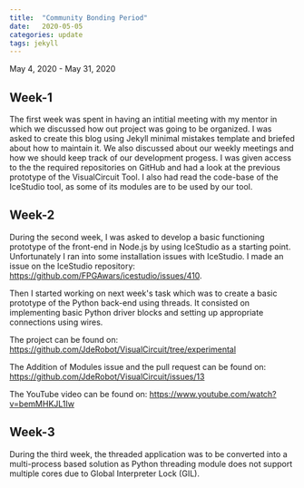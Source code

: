 ```yaml
---
title:  "Community Bonding Period"
date:   2020-05-05
categories: update
tags: jekyll
---
```

May 4, 2020 - May 31, 2020

## Week-1
The first week was spent in having an intitial meeting with my mentor in which we discussed how out project was going to be organized. I was  asked to create this blog using Jekyll minimal mistakes template and briefed about how to maintain it. We also discussed about our weekly meetings and how we should keep track of our development progess. I was given access to the the required repositories on GitHub and had a look at the previous prototype of the VisualCircuit Tool. I also had read the code-base of the IceStudio tool, as some of its modules are to be used by our tool.

## Week-2
During the second week, I was asked to develop a basic functioning prototype of the front-end in Node.js by using IceStudio as a starting point. Unfortunately I ran into some installation issues with IceStudio. I made an issue on the IceStudio repository:
https://github.com/FPGAwars/icestudio/issues/410. 

Then I started working on next week's task which was to create a basic prototype of the Python back-end using threads. It consisted on implementing basic Python driver blocks and setting up appropriate connections using wires.

The project can be found on:
https://github.com/JdeRobot/VisualCircuit/tree/experimental

The Addition of Modules issue and the pull request can be found on:
https://github.com/JdeRobot/VisualCircuit/issues/13

The YouTube video can be found on:
https://www.youtube.com/watch?v=bemMHKJL1Iw

## Week-3
During the third week, the threaded application was to be converted into a multi-process based solution as Python threading module does not support multiple cores due to Global Interpreter Lock (GIL).
